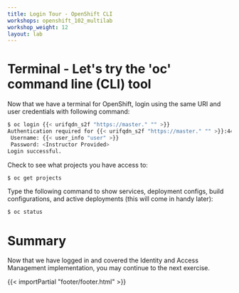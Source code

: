 ```yaml
---
title: Login Tour - OpenShift CLI
workshops: openshift_102_multilab
workshop_weight: 12
layout: lab
---
```


# Terminal - Let's try the 'oc' command line (CLI) tool
Now that we have a terminal for OpenShift, login using the same URI and user credentials with following command:

```bash
$ oc login {{< urifqdn_s2f "https://master." "" >}}
Authentication required for {{< urifqdn_s2f "https://master." "" >}}:443 (openshift)
 Username: {{< user_info "user" >}}
 Password: <Instructor Provided>
Login successful.
```

Check to see what projects you have access to:

```bash
$ oc get projects
```

Type the following command to show services, deployment configs, build configurations, and active deployments (this will come in handy later):

```bash
$ oc status
```

# Summary
Now that we have logged in and covered the Identity and Access Management implementation, you may continue to the next exercise.

{{< importPartial "footer/footer.html" >}}
